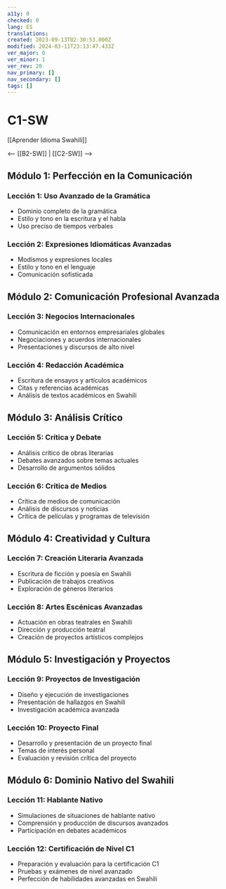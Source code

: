 ```yaml
---
a11y: 0
checked: 0
lang: ES
translations: 
created: 2023-09-13T02:30:53.000Z
modified: 2024-03-11T23:13:47.433Z
ver_major: 0
ver_minor: 1
ver_rev: 20
nav_primary: []
nav_secondary: []
tags: []
---
```

# C1-SW

[[Aprender Idioma Swahili]]

<-- [[B2-SW]] | [[C2-SW]] -->

## Módulo 1: Perfección en la Comunicación

### Lección 1: Uso Avanzado de la Gramática

- Dominio completo de la gramática
- Estilo y tono en la escritura y el habla
- Uso preciso de tiempos verbales

### Lección 2: Expresiones Idiomáticas Avanzadas

- Modismos y expresiones locales
- Estilo y tono en el lenguaje
- Comunicación sofisticada

## Módulo 2: Comunicación Profesional Avanzada

### Lección 3: Negocios Internacionales
- Comunicación en entornos empresariales globales
- Negociaciones y acuerdos internacionales
- Presentaciones y discursos de alto nivel

### Lección 4: Redacción Académica

- Escritura de ensayos y artículos académicos
- Citas y referencias académicas
- Análisis de textos académicos en Swahili

## Módulo 3: Análisis Crítico

### Lección 5: Crítica y Debate

- Análisis crítico de obras literarias
- Debates avanzados sobre temas actuales
- Desarrollo de argumentos sólidos

### Lección 6: Crítica de Medios

- Crítica de medios de comunicación
- Análisis de discursos y noticias
- Crítica de películas y programas de televisión

## Módulo 4: Creatividad y Cultura

### Lección 7: Creación Literaria Avanzada

- Escritura de ficción y poesía en Swahili
- Publicación de trabajos creativos
- Exploración de géneros literarios

### Lección 8: Artes Escénicas Avanzadas

- Actuación en obras teatrales en Swahili
- Dirección y producción teatral
- Creación de proyectos artísticos complejos

## Módulo 5: Investigación y Proyectos

### Lección 9: Proyectos de Investigación

- Diseño y ejecución de investigaciones
- Presentación de hallazgos en Swahili
- Investigación académica avanzada

### Lección 10: Proyecto Final

- Desarrollo y presentación de un proyecto final
- Temas de interés personal
- Evaluación y revisión crítica del proyecto

## Módulo 6: Dominio Nativo del Swahili

### Lección 11: Hablante Nativo

- Simulaciones de situaciones de hablante nativo
- Comprensión y producción de discursos avanzados
- Participación en debates académicos

### Lección 12: Certificación de Nivel C1

- Preparación y evaluación para la certificación C1
- Pruebas y exámenes de nivel avanzado
- Perfección de habilidades avanzadas en Swahili


